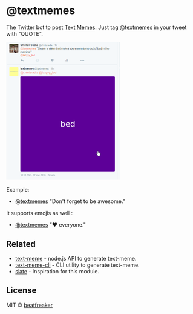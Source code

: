 # @textmemes

The Twitter bot to post [Text Memes](https://github.com/beatfreaker/text-meme). Just tag [@textmemes](https://twitter.com/textmemes) in your tweet with "QUOTE".

<img src="demo.gif" alt="text meme" width="300">

Example:
- [@textmemes](https://twitter.com/textmemes) "Don't forget to be awesome."

It supports emojis as well :
- [@textmemes](https://twitter.com/textmemes) "❤️ everyone."


## Related

- [text-meme](https://github.com/beatfreaker/text-meme) - node.js API to generate text-meme.
- [text-meme-cli](https://github.com/beatfreaker/text-meme-cli) - CLI utility to generate text-meme.
- [slate](https://github.com/bitshadow/slate) - Inspiration for this module.

## License

MIT © [beatfreaker](https://beatfreaker.github.io)
